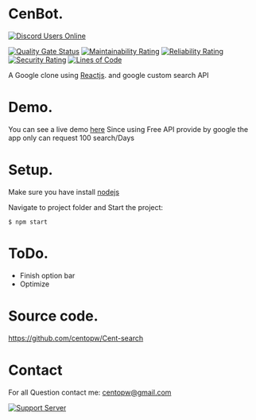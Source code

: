 
CenBot.
===========
[![Discord Users Online](https://discordapp.com/api/guilds/483209992980135936/widget.png?style=shield)](https://discord.gg/BVu2SaC)

[![Quality Gate Status](https://sonarcloud.io/api/project_badges/measure?project=centopw_Cen-search&metric=alert_status)](https://sonarcloud.io/dashboard?id=centopw_CenBot)
[![Maintainability Rating](https://sonarcloud.io/api/project_badges/measure?project=centopw_Cen-search&metric=sqale_rating)](https://sonarcloud.io/dashboard?id=centopw_CenBot)
[![Reliability Rating](https://sonarcloud.io/api/project_badges/measure?project=centopw_CenBot&metric=reliability_rating)](https://sonarcloud.io/dashboard?id=centopw_CenBot)
[![Security Rating](https://sonarcloud.io/api/project_badges/measure?project=centopw_CenBot&metric=security_rating)](https://sonarcloud.io/dashboard?id=centopw_CenBot)
[![Lines of Code](https://sonarcloud.io/api/project_badges/measure?project=centopw_CenBot&metric=ncloc)](https://sonarcloud.io/dashboard?id=centopw_CenBot)

A Google clone using [Reactjs](https://reactjs.org/). and google custom search API

Demo.
=============
 You can see a live demo [here](https://cent-search.web.app)
 Since using Free API provide by google the app only can request 100 search/Days

Setup.
=============

Make sure you have install [nodejs](https://nodejs.org)

Navigate to project folder and Start the project:
   
   ``$ npm start``

ToDo.
====

 - Finish option bar
 - Optimize
 
 
Source code.
===========

https://github.com/centopw/Cent-search

Contact
=======
For all Question contact me:
centopw@gmail.com


[![Support Server](https://discordapp.com/api/guilds/483209992980135936/widget.png?style=banner3)](https://discord.gg/BVu2SaC)
